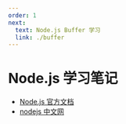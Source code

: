 ```yaml
---
order: 1
next:
  text: Node.js Buffer 学习
  link: ./buffer
---
```


# Node.js 学习笔记

- [Node.js 官方文档](https://nodejs.org/docs/latest/api/)
- [nodejs 中文网](https://nodejs.cn/api-v18/documentation.html)
